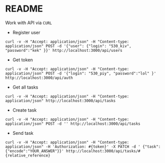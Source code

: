 # README

Work with API via `CURL`

* Register user
```
curl -v -H "Accept: application/json" -H "Content-type: application/json" POST -d '{"user": {"login": "530_kiv", "password":"kek" }}' http://localhost:3000/api/users
```

* Get token
```
curl -v -H "Accept: application/json" -H "Content-type: application/json" POST -d '{"login": "530_piy", "password":"lol" }' http://localhost:3000/api/auth
```

* Get all tasks
```
curl -v -H "Accept: application/json" -H "Content-type: application/json" http://localhost:3000/api/tasks
```

* Create task
```
curl -v -H "Accept: application/json" -H "Content-type: application/json" POST -d '' http://localhost:3000/api/tasks
```

* Send task
```
curl -v -H "Accept: application/json" -H "Content-type: application/json" -H 'Authorization: #{token}' -X PATCH -d ' {"task":{"encode":"YOUR_ANSWER"}}' http://localhost:3000/api/tasks/#{relative_reference}
```
